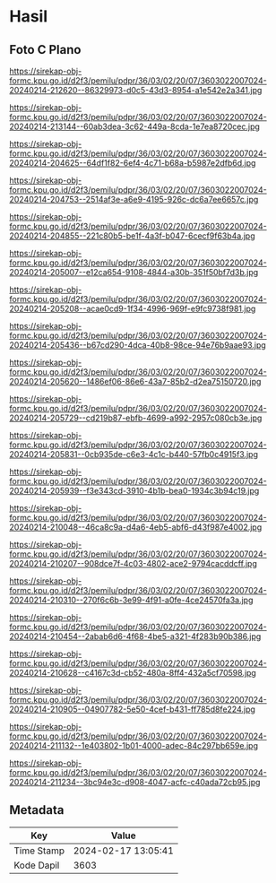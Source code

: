 # Hasil

## Foto C Plano

https://sirekap-obj-formc.kpu.go.id/d2f3/pemilu/pdpr/36/03/02/20/07/3603022007024-20240214-212620--86329973-d0c5-43d3-8954-a1e542e2a341.jpg

https://sirekap-obj-formc.kpu.go.id/d2f3/pemilu/pdpr/36/03/02/20/07/3603022007024-20240214-213144--60ab3dea-3c62-449a-8cda-1e7ea8720cec.jpg

https://sirekap-obj-formc.kpu.go.id/d2f3/pemilu/pdpr/36/03/02/20/07/3603022007024-20240214-204625--64df1f82-6ef4-4c71-b68a-b5987e2dfb6d.jpg

https://sirekap-obj-formc.kpu.go.id/d2f3/pemilu/pdpr/36/03/02/20/07/3603022007024-20240214-204753--2514af3e-a6e9-4195-926c-dc6a7ee6657c.jpg

https://sirekap-obj-formc.kpu.go.id/d2f3/pemilu/pdpr/36/03/02/20/07/3603022007024-20240214-204855--221c80b5-be1f-4a3f-b047-6cecf9f63b4a.jpg

https://sirekap-obj-formc.kpu.go.id/d2f3/pemilu/pdpr/36/03/02/20/07/3603022007024-20240214-205007--e12ca654-9108-4844-a30b-351f50bf7d3b.jpg

https://sirekap-obj-formc.kpu.go.id/d2f3/pemilu/pdpr/36/03/02/20/07/3603022007024-20240214-205208--acae0cd9-1f34-4996-969f-e9fc9738f981.jpg

https://sirekap-obj-formc.kpu.go.id/d2f3/pemilu/pdpr/36/03/02/20/07/3603022007024-20240214-205436--b67cd290-4dca-40b8-98ce-94e76b9aae93.jpg

https://sirekap-obj-formc.kpu.go.id/d2f3/pemilu/pdpr/36/03/02/20/07/3603022007024-20240214-205620--1486ef06-86e6-43a7-85b2-d2ea75150720.jpg

https://sirekap-obj-formc.kpu.go.id/d2f3/pemilu/pdpr/36/03/02/20/07/3603022007024-20240214-205729--cd219b87-ebfb-4699-a992-2957c080cb3e.jpg

https://sirekap-obj-formc.kpu.go.id/d2f3/pemilu/pdpr/36/03/02/20/07/3603022007024-20240214-205831--0cb935de-c6e3-4c1c-b440-57fb0c4915f3.jpg

https://sirekap-obj-formc.kpu.go.id/d2f3/pemilu/pdpr/36/03/02/20/07/3603022007024-20240214-205939--f3e343cd-3910-4b1b-bea0-1934c3b94c19.jpg

https://sirekap-obj-formc.kpu.go.id/d2f3/pemilu/pdpr/36/03/02/20/07/3603022007024-20240214-210048--46ca8c9a-d4a6-4eb5-abf6-d43f987e4002.jpg

https://sirekap-obj-formc.kpu.go.id/d2f3/pemilu/pdpr/36/03/02/20/07/3603022007024-20240214-210207--908dce7f-4c03-4802-ace2-9794cacddcff.jpg

https://sirekap-obj-formc.kpu.go.id/d2f3/pemilu/pdpr/36/03/02/20/07/3603022007024-20240214-210310--270f6c6b-3e99-4f91-a0fe-4ce24570fa3a.jpg

https://sirekap-obj-formc.kpu.go.id/d2f3/pemilu/pdpr/36/03/02/20/07/3603022007024-20240214-210454--2abab6d6-4f68-4be5-a321-4f283b90b386.jpg

https://sirekap-obj-formc.kpu.go.id/d2f3/pemilu/pdpr/36/03/02/20/07/3603022007024-20240214-210628--c4167c3d-cb52-480a-8ff4-432a5cf70598.jpg

https://sirekap-obj-formc.kpu.go.id/d2f3/pemilu/pdpr/36/03/02/20/07/3603022007024-20240214-210905--04907782-5e50-4cef-b431-ff785d8fe224.jpg

https://sirekap-obj-formc.kpu.go.id/d2f3/pemilu/pdpr/36/03/02/20/07/3603022007024-20240214-211132--1e403802-1b01-4000-adec-84c297bb659e.jpg

https://sirekap-obj-formc.kpu.go.id/d2f3/pemilu/pdpr/36/03/02/20/07/3603022007024-20240214-211234--3bc94e3c-d908-4047-acfc-c40ada72cb95.jpg


## Metadata

| Key        | Value               |
| ---------- | ------------------- |
| Time Stamp | 2024-02-17 13:05:41 |
| Kode Dapil | 3603                |



